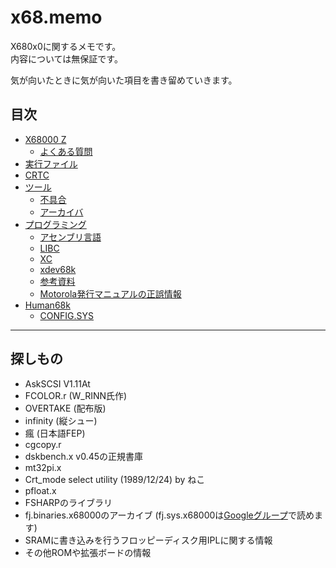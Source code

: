 # x68.memo
X680x0に関するメモです。  
内容については無保証です。

気が向いたときに気が向いた項目を書き留めていきます。

## 目次
* [X68000 Z](x68z/README.md)
  * [よくある質問](x68z/faq.md)
* [実行ファイル](execfile.md)
* [CRTC](crtc.md)
* [ツール](tool/README.md)
  * [不具合](tool/bugs.md)
  * [アーカイバ](tool/archiver.md)
* [プログラミング](prog/README.md)
  * [アセンブリ言語](prog/asm.md)
  * [LIBC](prog/libc.md)
  * [XC](prog/xc/README.md)
  * [xdev68k](prog/xdev68k.md)
  * [参考資料](prog/reference.md)
  * [Motorola発行マニュアルの正誤情報](prog/m68um_errata.md)
* [Human68k](human68k/README.md)
  * [CONFIG.SYS](human68k/configsys/README.md)

----

## 探しもの

* AskSCSI V1.11At
* FCOLOR.r (W_RINN氏作)
* OVERTAKE (配布版)
* infinity (縦シュー)
* 瘋 (日本語FEP)
* cgcopy.r
* dskbench.x v0.45の正規書庫
* mt32pi.x
* Crt_mode select utility (1989/12/24) by ねこ
* pfloat.x
* FSHARPのライブラリ
* fj.binaries.x68000のアーカイブ
  (fj.sys.x68000は[Googleグループ](https://groups.google.com/g/fj.sys.x68000)で読めます)
* SRAMに書き込みを行うフロッピーディスク用IPLに関する情報
* その他ROMや拡張ボードの情報

